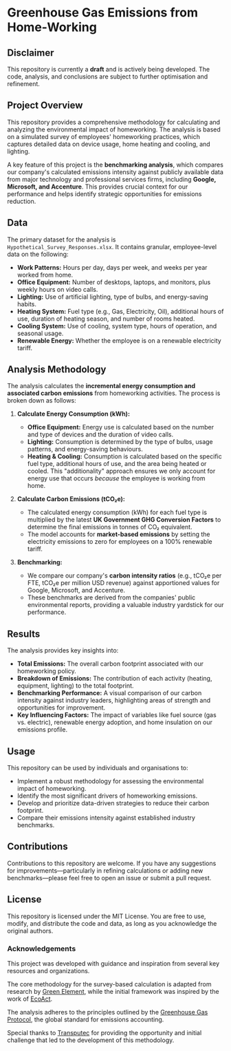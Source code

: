 # Greenhouse Gas Emissions from Home-Working

## Disclaimer

This repository is currently a **draft** and is actively being developed. The code, analysis, and conclusions are subject to further optimisation and refinement.

## Project Overview

This repository provides a comprehensive methodology for calculating and analyzing the environmental impact of homeworking. The analysis is based on a simulated survey of employees' homeworking practices, which captures detailed data on device usage, home heating and cooling, and lighting.

A key feature of this project is the **benchmarking analysis**, which compares our company's calculated emissions intensity against publicly available data from major technology and professional services firms, including **Google, Microsoft, and Accenture**. This provides crucial context for our performance and helps identify strategic opportunities for emissions reduction.

## Data

The primary dataset for the analysis is `Hypothetical_Survey_Responses.xlsx`. It contains granular, employee-level data on the following:

* **Work Patterns:** Hours per day, days per week, and weeks per year worked from home.
* **Office Equipment:** Number of desktops, laptops, and monitors, plus weekly hours on video calls.
* **Lighting:** Use of artificial lighting, type of bulbs, and energy-saving habits.
* **Heating System:** Fuel type (e.g., Gas, Electricity, Oil), additional hours of use, duration of heating season, and number of rooms heated.
* **Cooling System:** Use of cooling, system type, hours of operation, and seasonal usage.
* **Renewable Energy:** Whether the employee is on a renewable electricity tariff.

## Analysis Methodology

The analysis calculates the **incremental energy consumption and associated carbon emissions** from homeworking activities. The process is broken down as follows:

1.  **Calculate Energy Consumption (kWh):**
    * **Office Equipment:** Energy use is calculated based on the number and type of devices and the duration of video calls.
    * **Lighting:** Consumption is determined by the type of bulbs, usage patterns, and energy-saving behaviours.
    * **Heating & Cooling:** Consumption is calculated based on the specific fuel type, additional hours of use, and the area being heated or cooled. This "additionality" approach ensures we only account for energy use that occurs *because* the employee is working from home.

2.  **Calculate Carbon Emissions (tCO₂e):**
    * The calculated energy consumption (kWh) for each fuel type is multiplied by the latest **UK Government GHG Conversion Factors** to determine the final emissions in tonnes of CO₂ equivalent.
    * The model accounts for **market-based emissions** by setting the electricity emissions to zero for employees on a 100% renewable tariff.

3.  **Benchmarking:**
    * We compare our company's **carbon intensity ratios** (e.g., tCO₂e per FTE, tCO₂e per million USD revenue) against apportioned values for Google, Microsoft, and Accenture.
    * These benchmarks are derived from the companies' public environmental reports, providing a valuable industry yardstick for our performance.

## Results

The analysis provides key insights into:

* **Total Emissions:** The overall carbon footprint associated with our homeworking policy.
* **Breakdown of Emissions:** The contribution of each activity (heating, equipment, lighting) to the total footprint.
* **Benchmarking Performance:** A visual comparison of our carbon intensity against industry leaders, highlighting areas of strength and opportunities for improvement.
* **Key Influencing Factors:** The impact of variables like fuel source (gas vs. electric), renewable energy adoption, and home insulation on our emissions profile.

## Usage

This repository can be used by individuals and organisations to:

* Implement a robust methodology for assessing the environmental impact of homeworking.
* Identify the most significant drivers of homeworking emissions.
* Develop and prioritize data-driven strategies to reduce their carbon footprint.
* Compare their emissions intensity against established industry benchmarks.

## Contributions

Contributions to this repository are welcome. If you have any suggestions for improvements—particularly in refining calculations or adding new benchmarks—please feel free to open an issue or submit a pull request.

## License

This repository is licensed under the MIT License. You are free to use, modify, and distribute the code and data, as long as you acknowledge the original authors.

### Acknowledgements

This project was developed with guidance and inspiration from several key resources and organizations.

The core methodology for the survey-based calculation is adapted from research by [Green Element](https://www.greenelement.co.uk/environmental-and-sustainability-ebooks/working-from-home-emissions/), while the initial framework was inspired by the work of [EcoAct](https://info.eco-act.com/en/homeworking-emissions-whitepaper-2020?_gl=1).

The analysis adheres to the principles outlined by the [Greenhouse Gas Protocol](https://www.ghgprotocol.org/), the global standard for emissions accounting.

Special thanks to [Transputec](https://www.transputec.com/) for providing the opportunity and initial challenge that led to the development of this methodology.
